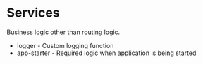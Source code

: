 # Services

Business logic other than routing logic.

- logger - Custom logging function
- app-starter - Required logic when application is being started